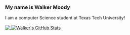 ### My name is Walker Moody 
I am a computer Science student at Texas Tech University!
<!---
walkmoody/walkmoody is a ✨ special ✨ repository because its `README.md` (this file) appears on your GitHub profile.
You can click the Preview link to take a look at your changes.
![Walkers's GitHub stats](https://github-readme-stats.vercel.app/api?username=walkmoody&show_icons=true&github)
--->
<a href="https://github.com/walkmoody/walkmoody">
  <img align="center" src="https://github-readme-stats.vercel.app/api/top-langs/?username=walkmoody&exclude_repo=FlappyBirdClone&FlappyClone&layout=donut&count_weight=1&size_weight=0&bg_color=00000000)](https://github.com/walkmoody/github-readme-stats)" />
</a>

<a href="https://github.com/walkmoody/walkmoody">
  <img align="center" src="https://github-readme-stats.vercel.app/api?username=walkmoody&rank_icon=github&show_icons=true&&bg_color=00000000)](https://github.com/walkmoody/github-readme-stats)" alt="Walker's GitHub Stats" />
</a>

<!---
[![Top Langs](https://github-readme-stats.vercel.app/api/top-langs/?username=walkmoody&exclude_repo=FlappyBirdClone&FlappyClone&layout=donut&count_weight=1&size_weight=0&bg_color=00000000)](https://github.com/walkmoody/github-readme-stats)
Checks for light / dark mode and displays that
[![Walkers's GitHub stats-All](https://github-readme-stats.vercel.app/api?username=walkmoody&rank_icon=github&show_icons=true&&bg_color=00000000)](https://github.com/walkmoody/github-readme-stats)
--->
